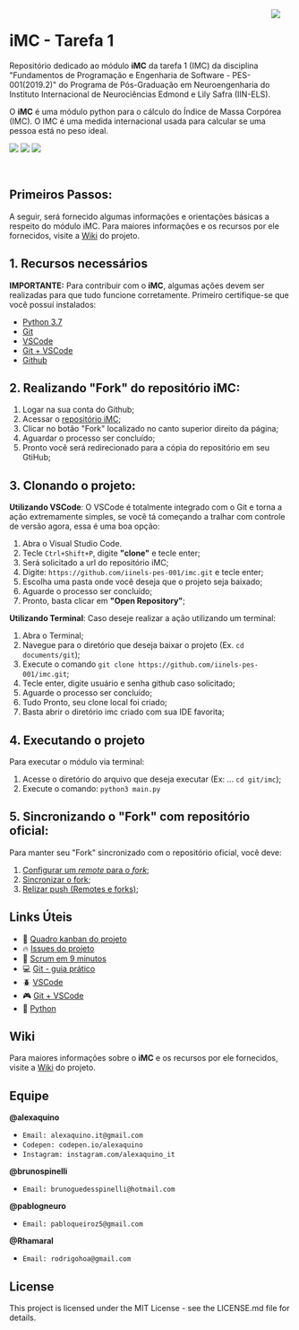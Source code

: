 <img align="right" hspace="20" src="https://img.shields.io/badge/IMC-v1.0.0-green.svg?style=flat-square"/>

# iMC - Tarefa 1 

Repositório dedicado ao módulo **iMC** da tarefa 1 (IMC) da disciplina "Fundamentos de Programação e Engenharia de Software - PES-001(2019.2)" do Programa de Pós-Graduação em Neuroengenharia do Instituto Internacional de Neurociências Edmond e Lily Safra (IIN-ELS).

O **iMC** é uma módulo python para o cálculo do Índice de Massa Corpórea (IMC). O IMC é uma medida internacional usada para calcular se uma pessoa está no peso ideal.

<img src="https://img.shields.io/static/v1.svg?style=flat-square&label=PYTHON&message=3.7.4&color=blue"/> <img src="https://img.shields.io/static/v1.svg?style=flat-square&label=VSCODE&message=1.37.1&color=green"/> <img src="https://img.shields.io/static/v1.svg?style=flat-square&label=Git&message=2.21.0&color=inactive"/>

<br>

## Primeiros Passos: 
A seguir, será fornecido algumas informações e orientações básicas a respeito do módulo iMC. Para maiores informações e os recursos por ele fornecidos, visite a [Wiki] do projeto.

## 1. Recursos necessários

**IMPORTANTE:** Para contribuir com o **iMC**, algumas ações devem ser realizadas para que tudo funcione corretamente. Primeiro certifique-se que você possuí instalados: 

- [Python 3.7] 
- [Git] 
- [VSCode] 
- [Git + VSCode] 
- [Github] 

## 2. Realizando "Fork" do repositório iMC:

   1. Logar na sua conta do Github;
   2. Acessar o [repositório iMC]; 
   3. Clicar no botão "Fork" localizado no canto superior direito da página;
   4. Aguardar o processo ser concluído;
   5. Pronto você será redirecionado para a cópia do repositório em seu GtiHub;

## 3. Clonando o projeto:
 
**Utilizando VSCode**: 
O VSCode é totalmente integrado com o Git e torna a ação extremamente simples, se você tá começando a tralhar com controle de versão agora, essa é uma boa opção:

  1. Abra o Visual Studio Code.
  2. Tecle `Ctrl+Shift+P`, digite **"clone"** e tecle enter;
  3. Será solicitado a url do repositório iMC; 
  4. Digite: `https://github.com/iinels-pes-001/imc.git` e tecle enter;
  5. Escolha uma pasta onde você deseja que o projeto seja baixado;
  6. Aguarde o processo ser concluído;
  7. Pronto, basta clicar em **"Open Repository"**;

**Utilizando Terminal**: 
Caso deseje realizar a ação utilizando um terminal:
  1. Abra o Terminal;
  2. Navegue para o diretório que deseja baixar o projeto (Ex. `cd documents/git`);
  3. Execute o comando `git clone https://github.com/iinels-pes-001/imc.git`; 
  4. Tecle enter, digite usuário e senha github caso solicitado; 
  5. Aguarde o processo ser concluído;
  6. Tudo Pronto, seu clone local foi criado;
  7. Basta abrir o diretório imc criado com sua IDE favorita;

## 4. Executando o projeto

Para executar o módulo via terminal: 
1. Acesse o diretório do arquivo que deseja executar (Ex: ... `cd git/imc`); 
2. Execute o comando: `python3 main.py`

## 5. Sincronizando o "Fork" com repositório oficial:

Para manter seu "Fork" sincronizado com o repositório oficial, você deve:
1. [Configurar um *remote* para o *fork*];
2. [Sincronizar o fork];
3. [Relizar push (Remotes e forks)];

## Links Úteis
- :dart: [Quadro kanban do projeto] 
- :fire: [Issues do projeto] 
- :rocket: [Scrum em 9 minutos]
- :computer: [Git - guia prático] 
- :beetle: [VSCode] 
- :video_game: [Git + VSCode] 
- :snake: [Python]

## Wiki

Para maiores informações sobre o **iMC** e os recursos por ele fornecidos, visite a [Wiki] do projeto.

## Equipe

**@alexaquino**
* `Email: alexaquino.it@gmail.com`
* `Codepen: codepen.io/alexaquino`
* `Instagram: instagram.com/alexaquino_it`


**@brunospinelli**
* `Email: brunoguedesspinelli@hotmail.com`


**@pablogneuro**
* `Email: pabloqueiroz5@gmail.com`


**@Rhamaral**
* `Email: rodrigohoa@gmail.com`

## License

This project is licensed under the MIT License - see the LICENSE.md file for details.


<!-- Links -->

[Python 3.7]: https://www.python.org/downloads/
[Git]: https://git-scm.com/
[Github]: https://github.com
[repositório iMC]: https://github.com/iinels-pes-001/imc
[url iMC]: https://github.com/iinels-pes-001/imc.git
[Wiki]: https://github.com/iinels-pes-001/imc/wiki
[Configurar um *remote* para o *fork*]: https://help.github.com/en/articles/configuring-a-remote-for-a-fork
[Sincronizar o fork]: https://help.github.com/en/articles/syncing-a-fork
[Relizar push (Remotes e forks)]: https://help.github.com/en/articles/pushing-commits-to-a-remote-repository
[Quadro kanban do projeto]: https://github.com/alexaquino/IINELS-PES-001/projects/1
[Issues do projeto]: https://github.com/alexaquino/IINELS-PES-001/issues
[Scrum em 9 minutos]: https://www.youtube.com/watch?time_continue=3&v=XfvQWnRgxG0
[Git - guia prático]: https://rogerdudler.github.io/git-guide/index.pt_BR.html
[VSCode]: https://code.visualstudio.com/
[Git + VSCode]: https://code.visualstudio.com/docs/editor/versioncontrol
[Python]: https://www.python.org/
